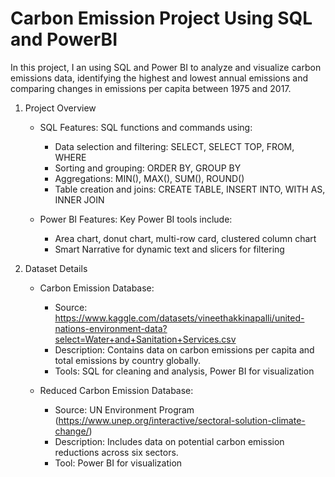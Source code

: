 # Carbon Emission Project Using SQL and PowerBI

In this project, I an using SQL and Power BI to analyze and visualize carbon emissions data, identifying the highest and lowest annual emissions and comparing changes in emissions per capita between 1975 and 2017.

1. Project Overview

    * SQL Features: SQL functions and commands using:
        * Data selection and filtering: SELECT, SELECT TOP, FROM, WHERE
        * Sorting and grouping: ORDER BY, GROUP BY
        * Aggregations: MIN(), MAX(), SUM(), ROUND()
        * Table creation and joins: CREATE TABLE, INSERT INTO, WITH AS, INNER JOIN

    * Power BI Features: Key Power BI tools include:
        * Area chart, donut chart, multi-row card, clustered column chart
        * Smart Narrative for dynamic text and slicers for filtering

2. Dataset Details

    * Carbon Emission Database:
        * Source: https://www.kaggle.com/datasets/vineethakkinapalli/united-nations-environment-data?select=Water+and+Sanitation+Services.csv
        * Description: Contains data on carbon emissions per capita and total emissions by country globally.
        * Tools: SQL for cleaning and analysis, Power BI for visualization

    * Reduced Carbon Emission Database:
        * Source: UN Environment Program (https://www.unep.org/interactive/sectoral-solution-climate-change/)
        * Description: Includes data on potential carbon emission reductions across six sectors.
        * Tool: Power BI for visualization
